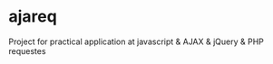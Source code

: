 # ajareq
Project for practical application at javascript &amp; AJAX &amp; jQuery &amp; PHP requestes
